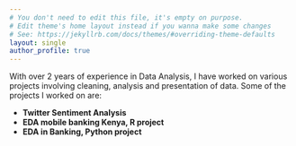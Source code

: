 ```yaml
---
# You don't need to edit this file, it's empty on purpose.
# Edit theme's home layout instead if you wanna make some changes
# See: https://jekyllrb.com/docs/themes/#overriding-theme-defaults
layout: single
author_profile: true
---
```


With over 2 years of experience in Data Analysis, I have worked on various projects involving cleaning, analysis and presentation of data. Some of the projects I worked on are:
- **Twitter Sentiment Analysis**
- **EDA mobile banking Kenya, R project**
- **EDA in Banking, Python project**
